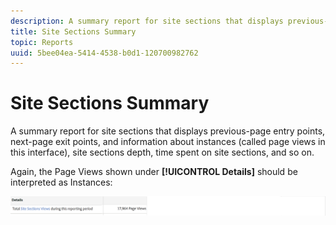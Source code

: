 ```yaml
---
description: A summary report for site sections that displays previous-page entry points, next-page exit points, and information about instances (called page views in this interface), site sections depth, time spent on site sections, and so on.
title: Site Sections Summary
topic: Reports
uuid: 5bee04ea-5414-4538-b0d1-120700982762
---
```


# Site Sections Summary

A summary report for site sections that displays previous-page entry points, next-page exit points, and information about instances (called page views in this interface), site sections depth, time spent on site sections, and so on.

Again, the Page Views shown under **[!UICONTROL Details]** should be interpreted as Instances:

![](assets/site_sec_summ.png)

